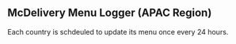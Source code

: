 ## McDelivery Menu Logger (APAC Region)

Each country is schdeuled to update its menu once every 24 hours.
